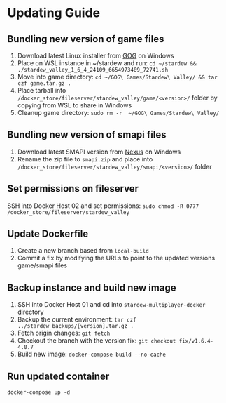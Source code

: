 # Updating Guide

## Bundling new version of game files

1. Download latest Linux installer from [GOG](https://www.gog.com/en/account) on Windows
2. Place on WSL instance in ~/stardew and run: ```cd ~/stardew && ./stardew_valley_1_6_4_24109_6654973489_72741.sh```
3. Move into game directory: ```cd ~/GOG\ Games/Stardew\ Valley/ && tar czf game.tar.gz .```
4. Place tarball into ```/docker_store/fileserver/stardew_valley/game/<version>/``` folder by copying from WSL to share in Windows
5. Cleanup game directory: ```sudo rm -r  ~/GOG\ Games/Stardew\ Valley/```

## Bundling new version of smapi files

1. Download latest SMAPI version from [Nexus](https://www.nexusmods.com/stardewvalley/mods/2400) on Windows
2. Rename the zip file to ```smapi.zip``` and place into ```/docker_store/fileserver/stardew_valley/smapi/<version>/``` folder

## Set permissions on fileserver

SSH into Docker Host 02 and set permissions: ```sudo chmod -R 0777 /docker_store/fileserver/stardew_valley```

## Update Dockerfile

1. Create a new branch based from ```local-build```
2. Commit a fix by modifying the URLs to point to the updated versions game/smapi files

## Backup instance and build new image

1. SSH into Docker Host 01 and cd into ```stardew-multiplayer-docker``` directory
2. Backup the current environment: ```tar czf ../stardew_backups/[version].tar.gz .```
3. Fetch origin changes: ```git fetch```
4. Checkout the branch with the version fix: ```git checkout fix/v1.6.4-4.0.7```
5. Build new image: ```docker-compose build --no-cache```

## Run updated container

```docker-compose up -d```
